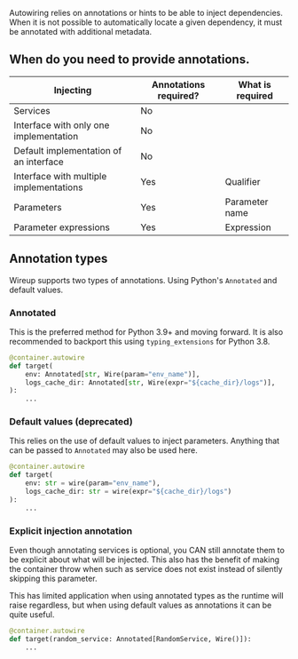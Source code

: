 Autowiring relies on annotations or hints to be able to inject dependencies.
When it is not possible to automatically locate a given dependency, it must be annotated with additional metadata.

## When do you need to provide annotations.

| Injecting                               | Annotations required? | What is required     |
|-----------------------------------------|-----------------------|----------------------|
| Services                                | No                    |                      |
| Interface with only one implementation  | No                    |                      |
| Default implementation of an interface  | No                    |                      |
| Interface with multiple implementations | Yes                   | Qualifier            |
| Parameters                              | Yes                   | Parameter name       |
| Parameter expressions                   | Yes                   | Expression           |
 
## Annotation types

Wireup supports two types of annotations. Using Python's `Annotated` and default values.

### Annotated

This is the preferred method for Python 3.9+ and moving forward. It is also recommended to
backport this using `typing_extensions` for Python 3.8.


```python
@container.autowire
def target(
    env: Annotated[str, Wire(param="env_name")],
    logs_cache_dir: Annotated[str, Wire(expr="${cache_dir}/logs")],
):
    ...
```

### Default values (deprecated)

This relies on the use of default values to inject parameters. Anything that can be passed to `Annotated` may also
be used here.

```python
@container.autowire
def target(
    env: str = wire(param="env_name"), 
    logs_cache_dir: str = wire(expr="${cache_dir}/logs")
):
    ...
```

### Explicit injection annotation
Even though annotating services is optional, you CAN still annotate them to be explicit about what will 
be injected. This also has the benefit of making the container throw when such as service
does not exist instead of silently skipping this parameter.

This has limited application when using annotated types as the runtime will raise regardless, but when using
default values as annotations it can be quite useful.

```python
@container.autowire
def target(random_service: Annotated[RandomService, Wire()]):
    ...
```
